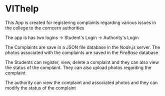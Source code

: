 # VIThelp

This App is created for registering complaints regarding various issues in the college to the corncern authorities

The app is has two logins
 -> Student's Login
 -> Authority's Login
 
The Complaints are save in a JSON file database in the *Node.js* server.
The photos associated with the complaints are saved in the *FireBase* database

The Students can register, view, delete a complaint and they can also view the status of the complaint. They can also upload photos regarding 
the complaint

The authority can view the complaint and associated photos and they can modify the status of the complaint
